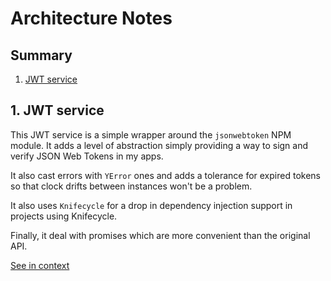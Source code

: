 [//]: # ( )
[//]: # (This file is automatically generated by the `jsarch`)
[//]: # (module. Do not change it elsewhere, changes would)
[//]: # (be overriden.)
[//]: # ( )
# Architecture Notes

## Summary

1. [JWT service](#1-jwt-service)


## 1. JWT service

This JWT service is a simple wrapper around the `jsonwebtoken` NPM
 module. It adds a level of abstraction simply providing a way to
 sign and verify JSON Web Tokens in my apps.

It also cast errors with `YError` ones and adds a tolerance for
 expired tokens so that clock drifts between instances won't be
 a problem.

 It also uses `Knifecycle` for a drop in dependency injection
 support in projects using Knifecycle.

Finally, it deal with promises which are more convenient than the
 original API.

[See in context](./src/index.ts#L60-L75)

